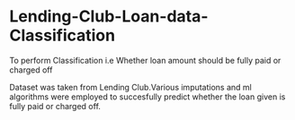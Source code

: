 # Lending-Club-Loan-data-Classification
To perform Classification i.e Whether loan amount should be fully paid or charged off

Dataset was taken from Lending Club.Various imputations and ml algorithms were employed to succesfully predict whether the loan given is fully paid or charged off.
